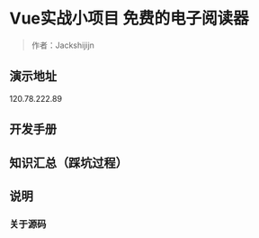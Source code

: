 # Vue实战小项目 免费的电子阅读器

> 作者：Jackshijijn

## 演示地址

120.78.222.89

## 开发手册


## 知识汇总（踩坑过程）

## 说明

### 关于源码

